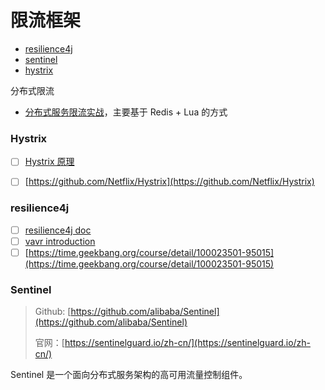 # 限流框架

* [resilience4j](https://github.com/resilience4j/resilience4j)
* [sentinel](https://github.com/alibaba/Sentinel)
* [hystrix](https://github.com/Netflix/Hystrix)

分布式限流

* [分布式服务限流实战](https://www.infoq.cn/article/Qg2tX8fyw5Vt-f3HH673)，主要基于 Redis + Lua 的方式



### Hystrix

* [ ] [Hystrix 原理](https://www.jianshu.com/p/e07661b9bae8)
* [ ] [https://github.com/Netflix/Hystrix](https://github.com/Netflix/Hystrix)



### resilience4j

* [ ] [resilience4j doc](https://resilience4j.readme.io/docs)
* [ ] [vavr introduction](https://www.vavr.io/vavr-docs/)
* [ ] [https://time.geekbang.org/course/detail/100023501-95015](https://time.geekbang.org/course/detail/100023501-95015)

### Sentinel

> Github: [https://github.com/alibaba/Sentinel](https://github.com/alibaba/Sentinel)
>
> 官网：[https://sentinelguard.io/zh-cn/](https://sentinelguard.io/zh-cn/)

Sentinel 是一个面向分布式服务架构的高可用流量控制组件。



